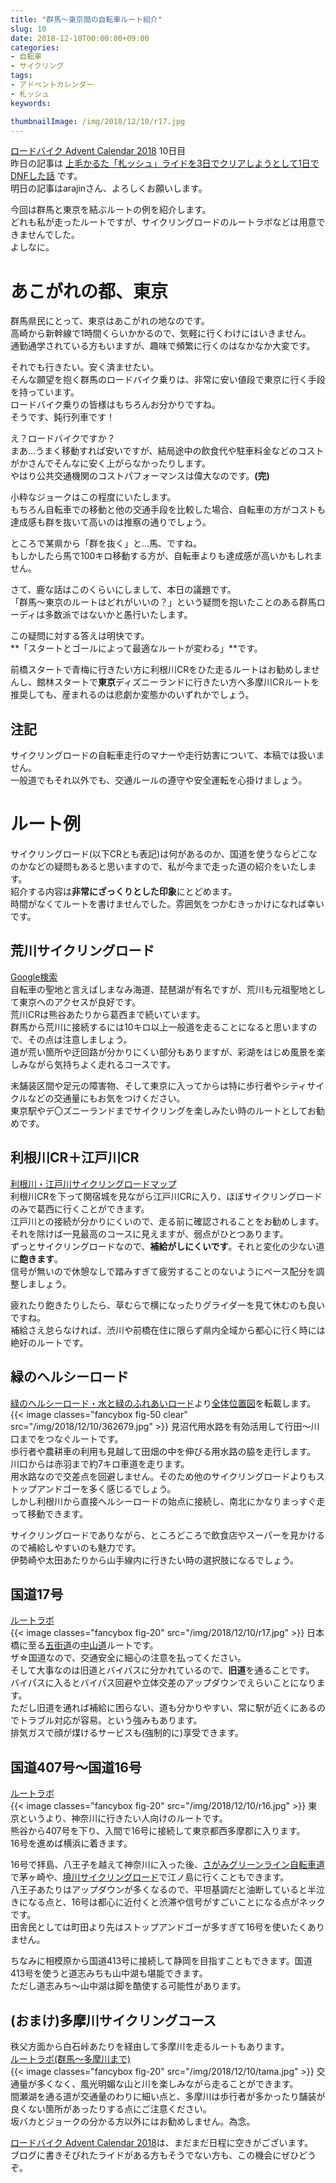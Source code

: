 ```yaml
---
title: "群馬～東京間の自転車ルート紹介"
slug: 10
date: 2018-12-10T00:00:00+09:00
categories:
- 自転車
- サイクリング
tags:
- アドベントカレンダー
- 札ッシュ
keywords:

thumbnailImage: /img/2018/12/10/r17.jpg
---
```


[ロードバイク Advent Calendar 2018](https://adventar.org/calendars/3572) 10日目  
昨日の記事は [上毛かるた「札ッシュ」ライドを3日でクリアしようとして1日でDNFした話](/2018/12/9/) です。  
明日の記事はarajinさん、よろしくお願いします。
  
今回は群馬と東京を結ぶルートの例を紹介します。  
どれも私が走ったルートですが、サイクリングロードのルートラボなどは用意できませんでした。  
よしなに。  
<!--more-->

<!--toc-->

# あこがれの都、東京

群馬県民にとって、東京はあこがれの地なのです。  
高崎から新幹線で1時間くらいかかるので、気軽に行くわけにはいきません。  
通勤通学されている方もいますが、趣味で頻繁に行くのはなかなか大変です。  

それでも行きたい。安く済ませたい。  
そんな願望を抱く群馬のロードバイク乗りは、非常に安い値段で東京に行く手段を持っています。  
ロードバイク乗りの皆様はもちろんお分かりですね。  
そうです、<ssr>鈍行列車</ssr>です！  

え？ロードバイクですか？  
まあ…うまく移動すれば安いですが、結局途中の飲食代や駐車料金などのコストがかさんでそんなに安く上がらなかったりします。  
やはり公共交通機関のコストパフォーマンスは偉大なのです。**(完)**  

小粋なジョークはこの程度にいたします。  
もちろん自転車での移動と他の交通手段を比較した場合、自転車の方がコストも達成感も群を抜いて高いのは推察の通りでしょう。  

ところで某県から「群を抜く」と…馬、ですね。  
もしかしたら馬で100キロ移動する方が、自転車よりも達成感が高いかもしれません。  

さて、鹿な話はこのくらいにしまして、本日の議題です。  
「群馬～東京のルートはどれがいいの？」という疑問を抱いたことのある群馬ローディは多数派ではないかと愚行いたします。  

この疑問に対する答えは明快です。  
**「スタートとゴールによって最適なルートが変わる」**です。  

前橋スタートで青梅に行きたい方に利根川CRをひた走るルートはお勧めしませんし、館林スタートで**東京**ディズニーランドに行きたい方へ多摩川CRルートを推奨しても、産まれるのは悲劇か変態かのいずれかでしょう。  

## 注記

サイクリングロードの自転車走行のマナーや走行妨害について、本稿では扱いません。  
一般道でもそれ以外でも、交通ルールの遵守や安全運転を心掛けましょう。

# ルート例

サイクリングロード(以下CRとも表記)は何があるのか、国道を使うならどこなのかなどの疑問もあると思いますので、私が今まで走った道の紹介をいたします。  
紹介する内容は**非常にざっくりとした印象**にとどめます。  
時間がなくてルートを書けませんでした。雰囲気をつかむきっかけになれば幸いです。  

## 荒川サイクリングロード

[Google検索](https://www.google.co.jp/search?q=荒川サイクリングロード)  
自転車の聖地と言えばしまなみ海道、琵琶湖が有名ですが、荒川も元祖聖地として東京へのアクセスが良好です。  
荒川CRは熊谷あたりから葛西まで続いています。  
群馬から荒川に接続するには10キロ以上一般道を走ることになると思いますので、その点は注意しましょう。  
道が荒い箇所や迂回路が分かりにくい部分もありますが、彩湖をはじめ風景を楽しみながら気持ちよく走れるコースです。  

未舗装区間や足元の障害物、そして東京に入ってからは特に歩行者やシティサイクルなどの交通量にもお気をつけください。  
東京駅やデ〇ズニーランドまでサイクリングを楽しみたい時のルートとしてお勧めです。  

## 利根川CR＋江戸川CR

[利根川・江戸川サイクリングロードマップ](http://www.pref.gunma.jp/06/h2810049.html)  
利根川CRを下って関宿城を見ながら江戸川CRに入り、ほぼサイクリングロードのみで葛西に行くことができます。  
江戸川との接続が分かりにくいので、走る前に確認されることをお勧めします。  
それを除けば一見最高のコースに見えますが、弱点がひとつあります。  
ずっとサイクリングロードなので、**補給がしにくいです**。それと変化の少ない道に**飽きます**。  
信号が無いので休憩なしで踏みすぎて疲労することのないようにペース配分を調整しましょう。  

疲れたり飽きたりしたら、草むらで横になったりグライダーを見て休むのも良いですね。  
補給さえ怠らなければ、渋川や前橋在住に限らず県内全域から都心に行く時には絶好のルートです。  

## 緑のヘルシーロード

[緑のヘルシーロード・水と緑のふれあいロード](https://www.pref.saitama.lg.jp/a0906/863/herusiii.html)より[全体位置図](https://www.pref.saitama.lg.jp/a0906/863/documents/362679.jpg)を転載します。  
{{< image classes="fancybox fig-50 clear" src="/img/2018/12/10/362679.jpg" >}}
見沼代用水路を有効活用して行田～川口までをつなぐルートです。  
歩行者や農耕車の利用も見越して田畑の中を伸びる用水路の脇を走行します。  
川口からは赤羽まで約7キロ車道を走ります。  
用水路なので交差点を回避しません。そのため他のサイクリングロードよりもストップアンドゴーを多く感じるでしょう。  
しかし利根川から直接ヘルシーロードの始点に接続し、南北にかなりまっすぐ走って移動できます。  
  
サイクリングロードでありながら、ところどころで飲食店やスーパーを見かけるので補給しやすいのも魅力です。  
伊勢崎や太田あたりから山手線内に行きたい時の選択肢になるでしょう。  

## 国道17号

[ルートラボ](https://yahoo.jp/OQ8W1N)  
{{< image classes="fancybox fig-20" src="/img/2018/12/10/r17.jpg" >}}
日本橋に至る[五街道](https://ja.wikipedia.org/wiki/%E4%BA%94%E8%A1%97%E9%81%93)の[中山道](https://ja.wikipedia.org/wiki/%E4%B8%AD%E5%B1%B1%E9%81%93)ルートです。  
ザ☆国道なので、交通安全に細心の注意を払ってください。  
そして大事なのは旧道とバイパスに分かれているので、**旧道**を通ることです。  
バイパスに入るとバイパス回避や立体交差のアップダウンでえらいことになります。  
ただし旧道を通れば補給に困らない、道も分かりやすい、常に駅が近くにあるのでトラブル対応が容易。という強みもあります。  
排気ガスで顔が煤けるサービスも(強制的に)享受できます。  

## 国道407号～国道16号

[ルートラボ](https://yahoo.jp/dle1XX)  
{{< image classes="fancybox fig-20" src="/img/2018/12/10/r16.jpg" >}}
東京というより、神奈川に行きたい人向けのルートです。  
熊谷から407号を下り、入間で16号に接続して東京都西多摩郡に入ります。  
16号を進めば横浜に着きます。  

16号で拝島、八王子を越えて神奈川に入った後、[さがみグリーンライン自転車道](https://yahoo.jp/d79bP5)で茅ヶ崎や、[境川サイクリングロード](https://yahoo.jp/hULDGN)で江ノ島に行くこともできます。  
八王子あたりはアップダウンが多くなるので、平坦基調だと油断していると半泣きになる点と、16号は都心に近付くと渋滞や信号がすごいことになる点がネックです。  
田舎民としては町田より先はストップアンドゴーが多すぎて16号を使いたくありません。  
  
ちなみに相模原から国道413号に接続して静岡を目指すこともできます。国道413号を使うと道志みちも山中湖も堪能できます。  
ただし道志みち～山中湖は脚を酷使する可能性があります。  

## (おまけ)多摩川サイクリングコース

秩父方面から白石峠あたりを経由して多摩川を走るルートもあります。  
[ルートラボ(群馬～多摩川まで)](https://yahoo.jp/CZeV92)  
{{< image classes="fancybox fig-20" src="/img/2018/12/10/tama.jpg" >}}
交通量が多くなく、風光明媚な山と川を楽しみながら走ることができます。  
間瀬湖を通る道が交通量のわりに細い点と、多摩川は歩行者が多かったり舗装が良くない箇所があったりする点にご注意ください。  
坂バカとジョークの分かる方以外にはお勧めしません。為念。
  
[ロードバイク Advent Calendar 2018](https://adventar.org/calendars/3572)は、まだまだ日程に空きがございます。  
ブログに書きそびれたライドがある方もそうでない方も、この機会にぜひどうぞ。